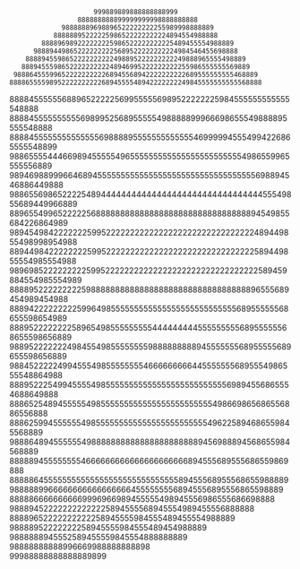                          999889889888888888999                         
                     888888888899999999998888888888                     
                 98888889698896522222222255989998888889                 
               88888895222225986522222222224894554988888               
            888896989222222225986522222222225489455554988889            
          988894498652222222225689522222222224984546455698888          
        8888945598652222222222498895222222222249888965555498889        
       888945559865222222222248946995222222222255986555555569889       
     9888645559965222222222268945568942222222222689555555555468889     
    888865555989522222222226894555548942222222249845555555555568888    
   88884555555688965222225699555556989522222225984555555555555548888   
  8888455555555556989952568955555498888899966698655549888895555548888  
 888845555555555555569888895555555555555469999945554994226865555548899
 98865555444669894555554965555555555555555555555554986559965555556889
 9894698899966468945555555555555555555555555555555555698894546886449888
98865569865222254894444444444444444444444444444444455549855689449966889
8896554996522222568888888888888888888888888888888894549855684226864989
989454984222222259952222222222222222222222222222222489449855498998954988
889449842222222259952222222222222222222222222222222589449855554985554988
9896985222222222599522222222222222222222222222222222589459884554985554989
8888952222222225988888888888888888888888888888888896555689454989454988
88894222222222599649855555555555555555555555555568955555568655598654989
88895222222225896549855555555544444444455555555568955555568655598656889
98895222222249845549855555555988888888894555555568955555689655598656889
 988452222249945554985555555546666666664455555556895554986555548864988
 888952225499455554985555555555555555555555555569894556865554688649888
  8886525489455555498555555555555555555555555498669865686556886556888  
   888625994555555498555555555555555555555555496225894686559845568889  
   9888648945555554988888888888888888888889456988894568655984568889   
     8888894555555554666666666666666666666894555689555686559869888     
      88888645555555555555555555555555555589455568955568655988889      
       988888996666666666666666645555555568945556895556865598889       
        8888866666666669996966989455555498945556986555686698888        
          988894522222222222225894555568945554989455556888888          
            88889652222222222258945555984555489455554988889            
               98888952222222258945555984555489454988889               
                 9888888945552589455559845554888888889                 
                     98888888888996669988888888898                     
                          99988888888888889899                         
